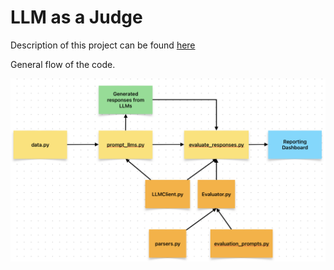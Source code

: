 # LLM as a Judge

Description of this project can be found [here](https://sher-somas.github.io/posts/2025/02/Evaluating-LLMs/)

General flow of the code.

![](code_flow.png)